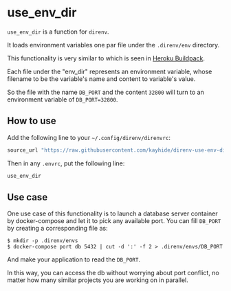 # use_env_dir

`use_env_dir` is a function for `direnv`.

It loads environment variables one par file under the `.direnv/env` directory.

This functionality is very similar to which is seen in [Heroku Buildpack](https://devcenter.heroku.com/articles/buildpack-api#bin-compile).

Each file under the "env_dir" represents an environment variable, whose filename to be the variable's name and content to variable's value.

So the file with the name `DB_PORT` and the content `32800` will turn to an environment variable of `DB_PORT=32800`.

## How to use

Add the following line to your `~/.config/direnv/direnvrc`:

```sh
source_url "https://raw.githubusercontent.com/kayhide/direnv-use-env-dir/master/use_env_dir.sh" "sha256-jaaRik1JVXwgTQFWOr15WVY1OvYcVt+Oek9l3d85lUY="
```

Then in any `.envrc`, put the following line:

```sh
use_env_dir
```

## Use case

One use case of this functionality is to launch a database server container by docker-compose and let it to pick any available port.
You can fill `DB_PORT` by creating a corresponding file as:

```console
$ mkdir -p .direnv/envs
$ docker-compose port db 5432 | cut -d ':' -f 2 > .direnv/envs/DB_PORT
```

And make your application to read the `DB_PORT`.

In this way, you can access the db without worrying about port conflict, no matter how many similar projects you are working on in parallel.
